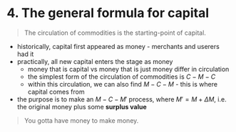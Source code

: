 # 4. The general formula for capital

> The circulation of commodities is the starting-point of capital.

- historically, capital first appeared as money - merchants and userers had it
- practically, all new capital enters the stage as money
  - money that is capital vs money that is just money differ in circulation
  - the simplest form of the circulation of commodities is $C-M-C$
  - within this circulation, we can also find $M-C-M$ - this is where capital comes from
- the purpose is to make an $M-C-M'$ process, where $M' = M + \Delta M$, i.e. the original money plus some **surplus value**

> You gotta have money to make money.